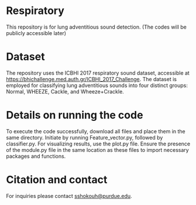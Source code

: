 # Respiratory
This repository is for lung adventitious sound detection. (The codes will be publicly accessible later)
# Dataset
The repository uses the ICBHI 2017 respiratory sound dataset, accessible at https://bhichallenge.med.auth.gr/ICBHI_2017_Challenge. The dataset is employed for classifying lung adventitious sounds into four distinct groups: Normal, WHEEZE, Cackle, and Wheeze+Crackle.
# Details on running the code
To execute the code successfully, download all files and place them in the same directory. Initiate by running Feature_vector.py, followed by classifier.py. For visualizing results, use the plot.py file. Ensure the presence of the module.py file in the same location as these files to import necessary packages and functions.

# Citation and contact
For inquiries please contact sshokouh@purdue.edu.
